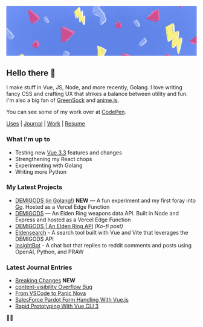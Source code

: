 ![Cool hand-drawn 80s-style banner image with lightning bolts, confetti, and other shapes](https://raw.githubusercontent.com/bloqhead/bloqhead/master/banner-sml.jpg)

## Hello there 👋

I make stuff in Vue, JS, Node, and more recently, Golang. I love writing fancy CSS and crafting UX that strikes a balance between utility and fun. I'm also a big fan of [GreenSock](https://greensock.com/) and [anime.js](https://animejs.com/).

You can see some of my work over at [CodePen](https://codepen.io/bloqhead).

[Uses](https://daryn.codes/uses/) | [Journal](https://daryn.codes/journal/) | [Work](https://daryn.codes/work/) | [Resume](https://resume.daryn.codes/)

### What I'm up to

* Testing new [Vue 3.3](https://blog.vuejs.org/posts/vue-3-3) features and changes
* Strengthening my React chops
* Experimenting with Golang
* Writing more Python

### My Latest Projects

* [DEMIGODS (in Golang!)](https://github.com/bloqhead/demigods.go) **NEW** — A fun experiment and my first foray into [Go](https://go.dev/). Hosted as a Vercel Edge Function
* [DEMIGODS](https://github.com/bloqhead/demigods) — An Elden Ring weapons data API. Built in Node and Express and hosted as a Vercel Edge Function
* [DEMIGODS | An Elden Ring API](https://ko-fi.com/Post/DEMIGODS--An-Elden-Ring-API-T6T4BRGW2) _(Ko-fi post)_
* [Eldensearch](https://eldensearch.vercel.app/) - A search tool built with Vue and Vite that leverages the DEMIGODS API
* [InsightBot](https://github.com/bloqhead/insightbot) - A chat bot that replies to reddit comments and posts using OpenAI, Python, and PRAW

### Latest Journal Entries

* [Breaking Changes](https://daryn.codes/journal/breaking-changes/) **NEW**
* [content-visibility Overflow Bug](https://daryn.codes/journal/content-visibility-overflow-bug/)
* [From VSCode to Panic Nova](https://daryn.codes/journal/from-vscode-to-nova/)
* [SalesForce Pardot Form Handling With Vue.js](https://daryn.codes/journal/salesforce-pardot-form-handling-vuejs/)
* [Rapid Prototyping With Vue CLI 3](https://daryn.codes/journal/rapid-prototyping-vue-cli-3/)

✌🏻
